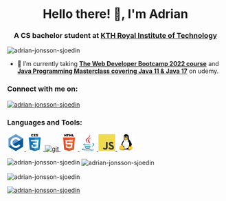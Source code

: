 <h1 align="center">Hello there! 👋, I'm Adrian</h1>
<h3 align="center"> A CS bachelor student at <a href="https://www.kth.se/en" title="KTH Royal Institute of Technology"> KTH Royal Institute of Technology</a> </h3>

<p align="left"> <img src="https://komarev.com/ghpvc/?username=adrian-jonsson-sjoedin&label=Profile%20views&color=0e75b6&style=flat" alt="adrian-jonsson-sjoedin" /> </p>

- 🌱 I’m currently taking **[The Web Developer Bootcamp 2022 course](https://www.udemy.com/course/the-web-developer-bootcamp/)** and **[Java Programming Masterclass covering Java 11 & Java 17](https://www.udemy.com/course/java-the-complete-java-developer-course/)** on udemy. 

<h3 align="left">Connect with me on:</h3>
<p align="left">
<a href="https://linkedin.com/in/adrian-jonsson-sjoedin" target="blank"><img align="center" src="https://raw.githubusercontent.com/rahuldkjain/github-profile-readme-generator/master/src/images/icons/Social/linked-in-alt.svg" alt="adrian-jonsson-sjoedin" height="30" width="40" /></a>
</p>

<h3 align="left">Languages and Tools:</h3>
<p align="left"> <a href="https://www.cprogramming.com/" target="_blank" rel="noreferrer"> <img src="https://raw.githubusercontent.com/devicons/devicon/master/icons/c/c-original.svg" alt="c" width="40" height="40"/> </a> <a href="https://www.w3schools.com/css/" target="_blank" rel="noreferrer"> <img src="https://raw.githubusercontent.com/devicons/devicon/master/icons/css3/css3-original-wordmark.svg" alt="css3" width="40" height="40"/> </a> <a href="https://git-scm.com/" target="_blank" rel="noreferrer"> <img src="https://www.vectorlogo.zone/logos/git-scm/git-scm-icon.svg" alt="git" width="40" height="40"/> </a> <a href="https://www.w3.org/html/" target="_blank" rel="noreferrer"> <img src="https://raw.githubusercontent.com/devicons/devicon/master/icons/html5/html5-original-wordmark.svg" alt="html5" width="40" height="40"/> </a> <a href="https://www.java.com" target="_blank" rel="noreferrer"> <img src="https://raw.githubusercontent.com/devicons/devicon/master/icons/java/java-original.svg" alt="java" width="40" height="40"/> </a> <a href="https://developer.mozilla.org/en-US/docs/Web/JavaScript" target="_blank" rel="noreferrer"> <img src="https://raw.githubusercontent.com/devicons/devicon/master/icons/javascript/javascript-original.svg" alt="javascript" width="40" height="40"/> </a> <a href="https://www.linux.org/" target="_blank" rel="noreferrer"> <img src="https://raw.githubusercontent.com/devicons/devicon/master/icons/linux/linux-original.svg" alt="linux" width="40" height="40"/> </a> </p>

<p><img align="left" src="https://github-readme-stats.vercel.app/api/top-langs?username=adrian-jonsson-sjoedin&show_icons=true&locale=en&layout=compact" alt="adrian-jonsson-sjoedin" /></p>

<p>&nbsp;<img align="center" src="https://github-readme-stats.vercel.app/api?username=adrian-jonsson-sjoedin&show_icons=true&locale=en" alt="adrian-jonsson-sjoedin" /></p>

<p><img align="center" src="https://github-readme-streak-stats.herokuapp.com/?user=adrian-jonsson-sjoedin&" alt="adrian-jonsson-sjoedin" /></p>

<p align="left"> <a href="https://github.com/ryo-ma/github-profile-trophy"><img src="https://github-profile-trophy.vercel.app/?username=adrian-jonsson-sjoedin" alt="adrian-jonsson-sjoedin" /></a> </p>
